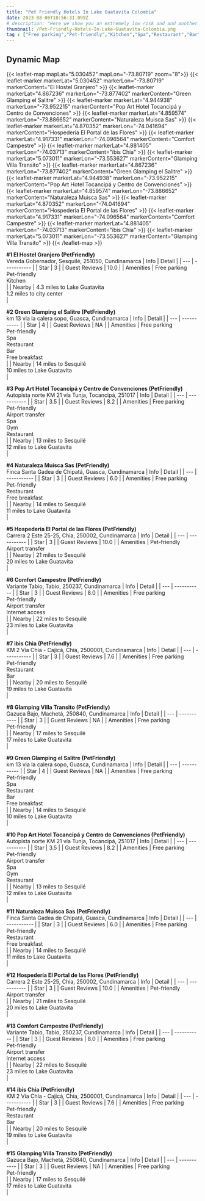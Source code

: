 ```yaml
---
title: "Pet Friendly Hotels In Lake Guatavita Colombia"
date: 2023-08-06T18:56:31.099Z
# description: "Here we show you an extremely low risk and and another medium risk approach to earn passive income "
thumbnail: /Pet-Friendly-Hotels-In-Lake-Guatavita-Colombia.png
tag : ["Free parking","Pet-friendly","Kitchen","Spa","Restaurant","Bar","Free breakfast","Airport transfer","Gym","Internet access"]
---
```


## Dynamic Map
{{< leaflet-map  mapLat="5.030452" mapLon="-73.80719" zoom="8">}}
    {{< leaflet-marker markerLat="5.030452" markerLon="-73.80719" markerContent="El Hostel Granjero" >}}
    {{< leaflet-marker markerLat="4.867236" markerLon="-73.877402" markerContent="Green Glamping el Salitre" >}}
    {{< leaflet-marker markerLat="4.944938" markerLon="-73.952215" markerContent="Pop Art Hotel Tocancipá y Centro de Convenciones" >}}
    {{< leaflet-marker markerLat="4.859574" markerLon="-73.886652" markerContent="Naturaleza Muisca Sas" >}}
    {{< leaflet-marker markerLat="4.870352" markerLon="-74.041694" markerContent="Hospederia El Portal de las Flores" >}}
    {{< leaflet-marker markerLat="4.917331" markerLon="-74.096564" markerContent="Comfort Campestre" >}}
    {{< leaflet-marker markerLat="4.881405" markerLon="-74.03713" markerContent="ibis Chia" >}}
    {{< leaflet-marker markerLat="5.073011" markerLon="-73.553627" markerContent="Glamping Villa Transito" >}}
    {{< leaflet-marker markerLat="4.867236" markerLon="-73.877402" markerContent="Green Glamping el Salitre" >}}
    {{< leaflet-marker markerLat="4.944938" markerLon="-73.952215" markerContent="Pop Art Hotel Tocancipá y Centro de Convenciones" >}}
    {{< leaflet-marker markerLat="4.859574" markerLon="-73.886652" markerContent="Naturaleza Muisca Sas" >}}
    {{< leaflet-marker markerLat="4.870352" markerLon="-74.041694" markerContent="Hospederia El Portal de las Flores" >}}
    {{< leaflet-marker markerLat="4.917331" markerLon="-74.096564" markerContent="Comfort Campestre" >}}
    {{< leaflet-marker markerLat="4.881405" markerLon="-74.03713" markerContent="ibis Chia" >}}
    {{< leaflet-marker markerLat="5.073011" markerLon="-73.553627" markerContent="Glamping Villa Transito" >}}
{{< /leaflet-map >}}


**#1 El Hostel Granjero (PetFriendly)**<br>Vereda Gobernador, Sesquilé, 251050, Cundinamarca
| Info | Detail |
| --- | ----------- |
| Star | 3 |
| Guest Reviews | 10.0 |
| Amenities | Free parking<br>Pet-friendly<br>Kitchen<br> |
| Nearby | 4.3 miles to Lake Guatavita<br>1.2 miles to city center<br> |

**#2 Green Glamping el Salitre (PetFriendly)**<br>km 13 via la calera sopo, Guasca, Cundinamarca
| Info | Detail |
| --- | ----------- |
| Star | 4 |
| Guest Reviews | NA |
| Amenities | Free parking<br>Pet-friendly<br>Spa<br>Restaurant<br>Bar<br>Free breakfast<br> |
| Nearby | 14 miles to Sesquilé<br>10 miles to Lake Guatavita<br> |

**#3 Pop Art Hotel Tocancipá y Centro de Convenciones (PetFriendly)**<br>Autopista norte KM 21 vía Tunja, Tocancipá, 251017
| Info | Detail |
| --- | ----------- |
| Star | 3.5 |
| Guest Reviews | 8.2 |
| Amenities | Free parking<br>Pet-friendly<br>Airport transfer<br>Spa<br>Gym<br>Restaurant<br> |
| Nearby | 13 miles to Sesquilé<br>12 miles to Lake Guatavita<br> |

**#4 Naturaleza Muisca Sas (PetFriendly)**<br>Finca Santa Gadea de Chipatá, Guasca, Cundinamarca
| Info | Detail |
| --- | ----------- |
| Star | 3 |
| Guest Reviews | 6.0 |
| Amenities | Free parking<br>Pet-friendly<br>Restaurant<br>Free breakfast<br> |
| Nearby | 14 miles to Sesquilé<br>11 miles to Lake Guatavita<br> |

**#5 Hospederia El Portal de las Flores (PetFriendly)**<br>Carrera 2 Este 25-25, Chia, 250002, Cundinamarca
| Info | Detail |
| --- | ----------- |
| Star | 3 |
| Guest Reviews | 10.0 |
| Amenities | Pet-friendly<br>Airport transfer<br> |
| Nearby | 21 miles to Sesquilé<br>20 miles to Lake Guatavita<br> |

**#6 Comfort Campestre (PetFriendly)**<br>Variante Tabio, Tabio, 250237, Cundinamarca
| Info | Detail |
| --- | ----------- |
| Star | 3 |
| Guest Reviews | 8.0 |
| Amenities | Free parking<br>Pet-friendly<br>Airport transfer<br>Internet access<br> |
| Nearby | 22 miles to Sesquilé<br>23 miles to Lake Guatavita<br> |

**#7 ibis Chia (PetFriendly)**<br>KM 2 Vía Chía - Cajicá, Chia, 2500001, Cundinamarca
| Info | Detail |
| --- | ----------- |
| Star | 3 |
| Guest Reviews | 7.6 |
| Amenities | Free parking<br>Pet-friendly<br>Restaurant<br>Bar<br> |
| Nearby | 20 miles to Sesquilé<br>19 miles to Lake Guatavita<br> |

**#8 Glamping Villa Transito (PetFriendly)**<br>Gazuca Bajo, Machetá, 250840, Cundinamarca
| Info | Detail |
| --- | ----------- |
| Star | 3 |
| Guest Reviews | NA |
| Amenities | Free parking<br>Pet-friendly<br> |
| Nearby | 17 miles to Sesquilé<br>17 miles to Lake Guatavita<br> |

**#9 Green Glamping el Salitre (PetFriendly)**<br>km 13 via la calera sopo, Guasca, Cundinamarca
| Info | Detail |
| --- | ----------- |
| Star | 4 |
| Guest Reviews | NA |
| Amenities | Free parking<br>Pet-friendly<br>Spa<br>Restaurant<br>Bar<br>Free breakfast<br> |
| Nearby | 14 miles to Sesquilé<br>10 miles to Lake Guatavita<br> |

**#10 Pop Art Hotel Tocancipá y Centro de Convenciones (PetFriendly)**<br>Autopista norte KM 21 vía Tunja, Tocancipá, 251017
| Info | Detail |
| --- | ----------- |
| Star | 3.5 |
| Guest Reviews | 8.2 |
| Amenities | Free parking<br>Pet-friendly<br>Airport transfer<br>Spa<br>Gym<br>Restaurant<br> |
| Nearby | 13 miles to Sesquilé<br>12 miles to Lake Guatavita<br> |

**#11 Naturaleza Muisca Sas (PetFriendly)**<br>Finca Santa Gadea de Chipatá, Guasca, Cundinamarca
| Info | Detail |
| --- | ----------- |
| Star | 3 |
| Guest Reviews | 6.0 |
| Amenities | Free parking<br>Pet-friendly<br>Restaurant<br>Free breakfast<br> |
| Nearby | 14 miles to Sesquilé<br>11 miles to Lake Guatavita<br> |

**#12 Hospederia El Portal de las Flores (PetFriendly)**<br>Carrera 2 Este 25-25, Chia, 250002, Cundinamarca
| Info | Detail |
| --- | ----------- |
| Star | 3 |
| Guest Reviews | 10.0 |
| Amenities | Pet-friendly<br>Airport transfer<br> |
| Nearby | 21 miles to Sesquilé<br>20 miles to Lake Guatavita<br> |

**#13 Comfort Campestre (PetFriendly)**<br>Variante Tabio, Tabio, 250237, Cundinamarca
| Info | Detail |
| --- | ----------- |
| Star | 3 |
| Guest Reviews | 8.0 |
| Amenities | Free parking<br>Pet-friendly<br>Airport transfer<br>Internet access<br> |
| Nearby | 22 miles to Sesquilé<br>23 miles to Lake Guatavita<br> |

**#14 ibis Chia (PetFriendly)**<br>KM 2 Vía Chía - Cajicá, Chia, 2500001, Cundinamarca
| Info | Detail |
| --- | ----------- |
| Star | 3 |
| Guest Reviews | 7.6 |
| Amenities | Free parking<br>Pet-friendly<br>Restaurant<br>Bar<br> |
| Nearby | 20 miles to Sesquilé<br>19 miles to Lake Guatavita<br> |

**#15 Glamping Villa Transito (PetFriendly)**<br>Gazuca Bajo, Machetá, 250840, Cundinamarca
| Info | Detail |
| --- | ----------- |
| Star | 3 |
| Guest Reviews | NA |
| Amenities | Free parking<br>Pet-friendly<br> |
| Nearby | 17 miles to Sesquilé<br>17 miles to Lake Guatavita<br> |

